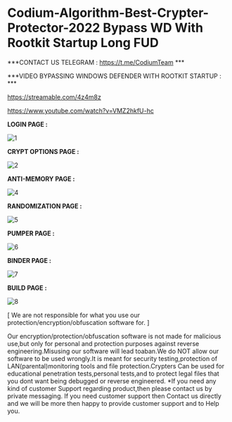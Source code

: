 # Codium-Algorithm-Best-Crypter-Protector-2022 Bypass WD With Rootkit Startup Long FUD



***CONTACT US TELEGRAM : https://t.me/CodiumTeam ***



***VIDEO BYPASSING WINDOWS DEFENDER WITH ROOTKIT STARTUP : ***

https://streamable.com/4z4m8z

https://www.youtube.com/watch?v=VMZ2hkfU-hc








**LOGIN PAGE :**


![1](https://user-images.githubusercontent.com/86024483/170147911-2ad9eb76-795a-46a2-9fe5-c1713ce59954.png)


**CRYPT OPTIONS PAGE :**


![2](https://user-images.githubusercontent.com/86024483/170147923-495109e4-e85b-4f2c-a004-cffa35505dfd.png)



**ANTI-MEMORY PAGE :**


![4](https://user-images.githubusercontent.com/86024483/170147950-de6c5da2-6867-4738-b46a-64c7e1dd9797.png)


**RANDOMIZATION PAGE :**

![5](https://user-images.githubusercontent.com/86024483/170147970-5584af47-6d37-4729-9943-cef010159052.png)


**PUMPER PAGE :**



![6](https://user-images.githubusercontent.com/86024483/170147989-a531d978-a794-4777-bbdf-7f719ed695ac.png)


**BINDER PAGE :**


![7](https://user-images.githubusercontent.com/86024483/170148025-28c1c34d-a598-46cc-b698-0337b3337c36.png)


**BUILD PAGE :**


![8](https://user-images.githubusercontent.com/86024483/170148033-cb7c0eb1-c8f2-41d1-84a1-1d47a794b3b9.png)


[ We are not responsible for what you use our protection/encryption/obfuscation software for. ]

Our encryption/protection/obfuscation software is not made for malicious use,but only for personal and protection purposes against reverse engineering.Misusing our software will lead toaban.We do NOT allow our software to be used wrongly.It is meant for security testing,protection of LAN(parental)monitoring tools and file protection.Crypters Can be used for educational penetration tests,personal tests,and to protect legal files that you dont want being debugged or reverse engineered. *If you need any kind of customer Support regarding product,then please contact us by private messaging. If you need customer support then Contact us directly and we will be more then happy to provide customer support and to Help you.

